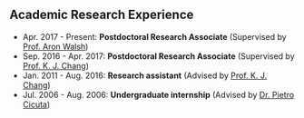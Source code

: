 ## Academic Research Experience

- Apr. 2017 - Present: **Postdoctoral Research Associate** (Supervised by [Prof. Aron Walsh](https://wmd-group.github.io))
- Sep. 2016 - Apr. 2017: **Postdoctoral Research Associate** (Supervised by [Prof. K. J. Chang](http://taehae.kaist.ac.kr))
- Jan. 2011 - Aug. 2016: **Research assistant** (Advised by [Prof. K. J. Chang](http://taehae.kaist.ac.kr))
- Jul. 2006 - Aug. 2006: **Undergraduate internship** (Advised by [Dr. Pietro Cicuta](http://people.bss.phy.cam.ac.uk/~pc245/))  

